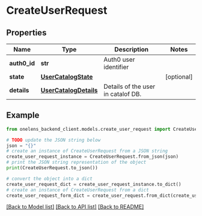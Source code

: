 # CreateUserRequest


## Properties

Name | Type | Description | Notes
------------ | ------------- | ------------- | -------------
**auth0_id** | **str** | Auth0 user identifier | 
**state** | [**UserCatalogState**](UserCatalogState.md) |  | [optional] 
**details** | [**UserCatalogDetails**](UserCatalogDetails.md) | Details of the user in catalof DB. | 

## Example

```python
from onelens_backend_client.models.create_user_request import CreateUserRequest

# TODO update the JSON string below
json = "{}"
# create an instance of CreateUserRequest from a JSON string
create_user_request_instance = CreateUserRequest.from_json(json)
# print the JSON string representation of the object
print(CreateUserRequest.to_json())

# convert the object into a dict
create_user_request_dict = create_user_request_instance.to_dict()
# create an instance of CreateUserRequest from a dict
create_user_request_form_dict = create_user_request.from_dict(create_user_request_dict)
```
[[Back to Model list]](../README.md#documentation-for-models) [[Back to API list]](../README.md#documentation-for-api-endpoints) [[Back to README]](../README.md)


